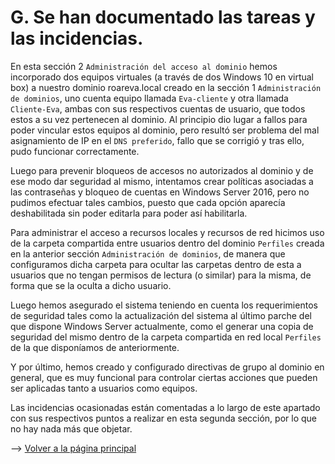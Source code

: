 # G. 	Se han documentado las tareas y las incidencias.
En esta sección 2 `Administración del acceso al dominio` hemos incorporado dos equipos virtuales (a través de dos Windows 10 en virtual box) a nuestro dominio roareva.local creado en la sección 1 `Administración de dominios`, uno cuenta equipo llamada `Eva-cliente` y otra llamada `Cliente-Eva`, ambas con sus respectivos cuentas de usuario, que todos estos a su vez pertenecen al dominio. Al principio dio lugar a fallos para poder vincular estos equipos al dominio, pero resultó ser problema del mal asignamiento de IP en el `DNS preferido`, fallo que se corrigió y tras ello, pudo funcionar correctamente.

Luego para prevenir bloqueos de accesos no autorizados al dominio y de ese modo dar seguridad al mismo, intentamos crear políticas asociadas a las contraseñas y bloqueo de cuentas en Windows Server 2016, pero no pudimos efectuar tales cambios, puesto que cada opción aparecía deshabilitada sin poder editarla para poder así habilitarla.

Para administrar el acceso a recursos locales y recursos de red hicimos uso de la carpeta compartida entre usuarios dentro del dominio `Perfiles` creada en la anterior sección `Administración de dominios`, de manera que configuramos dicha carpeta para ocultar las carpetas dentro de esta a usuarios que no tengan permisos de lectura (o similar) para la misma, de forma que se la oculta a dicho usuario.

Luego hemos asegurado el sistema teniendo en cuenta los requerimientos de seguridad tales como la actualización del sistema al último parche del que dispone Windows Server actualmente, como el generar una copia de seguridad del mismo dentro de la carpeta compartida en red local `Perfiles` de la que disponíamos de anteriormente.

Y por último, hemos creado y configurado directivas de grupo al dominio en general, que es muy funcional para controlar ciertas acciones que pueden ser aplicadas tanto a usuarios como equipos.

Las incidencias ocasionadas están comentadas a lo largo de este apartado con sus respectivos puntos a realizar en esta segunda sección, por lo que no hay nada más que objetar.

--> [Volver a la página principal](https://github.com/roareva/ISO-Administracion_de_dominios)
